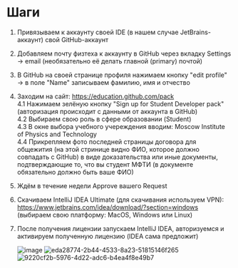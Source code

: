 # Шаги

1. Привязываем к аккаунту своей IDE (в нашем случае JetBrains-аккаунт) свой GitHub-аккаунт
2. Добавляем почту физтеха к аккаунту в GitHub через вкладку Settings -> email (необязательно её делать главной (primary) почтой)
3. В GitHub на своей странице профиля нажимаем кнопку "edit profile" -> в поле "Name" записываем фамилию, имя и отчество
4. Заходим на сайт: https://education.github.com/pack  
  4.1 Нажимаем зелёную кнопку "Sign up for Student Developer pack" (авторизация происходит с данными от аккаунта в GitHub)  
  4.2 Выбираем свою роль в сфере образовании (Student)  
  4.3 В окне выбора учебного учереждения вводим: Moscow Institute of Physics and Technology  
  4.4 Прикрепляем фото последней страницы договора для общежития (на этой стринице видно ФИО, которое должно совпадать с GitHub) в виде доказательства или иные документы, подтверждающие то, что вы студент МФТИ (в документе обязательно должно быть ваше ФИО)
6. Ждём в течение недели Approve вашего Request
7. Скачиваем IntelliJ IDEA Ultimate (для скачивания используем VPN): https://www.jetbrains.com/idea/download/?section=windows (выбираем свою платформу: MacOS, Windows или Linux)
8. После получения лицензии запускаем IntelliJ IDEA, авторизуемся и активируем полученную лицензию (IDEA сама предложит)

 
   ![image](https://github.com/user-attachments/assets/960bbef3-bc95-4a87-b056-6e04efc412fc)
   ![eda28774-2b44-4533-8a23-51815146f265](https://github.com/user-attachments/assets/a18f4e4b-1ac2-4c0c-9386-6a0a97f05f15)
   ![9220cf2b-5976-4d22-adc6-b4ea4f8e49b7](https://github.com/user-attachments/assets/a5453a99-2ec4-49ec-b550-e4a365488d99)
